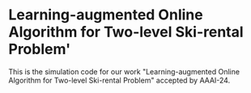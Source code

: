 # Learning-augmented Online Algorithm for Two-level Ski-rental Problem'

This is the simulation code for our work "Learning-augmented Online Algorithm for Two-level Ski-rental Problem" accepted by AAAI-24.
